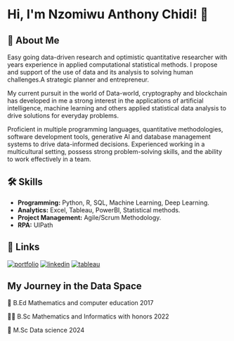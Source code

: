 
# Hi, I'm Nzomiwu Anthony Chidi! 👋


## 🚀 About Me
Easy going data-driven research and optimistic quantitative researcher with years experience in applied computational statistical methods. I propose and support of the use of data and its analysis to solving human challenges.A strategic planner and entrepreneur.

My current pursuit in the world of Data-world, cryptography and blockchain has developed in me a strong interest in the applications of artificial intelligence, machine learning and others applied statistical data analysis to drive solutions for everyday problems.

Proficient in multiple programming languages, quantitative methodologies, software development tools, generative AI and database management systems to drive data-informed decisions. Experienced working in a multicultural setting, possess strong problem-solving skills, and the ability to work effectively in a team. 


## 🛠 Skills
* **Programming:** Python, R, SQL, Machine Learning, Deep Learning.  
* **Analytics:** Excel, Tableau, PowerBI, Statistical methods.
* **Project Management:** Agile/Scrum Methodology.
* **RPA:** UIPath


## 🔗 Links
[![portfolio](https://img.shields.io/badge/my_portfolio-000?style=for-the-badge&logo=ko-fi&logoColor=white)](https://github.com/ChidiTonio)
[![linkedin](https://img.shields.io/badge/linkedin-0A66C2?style=for-the-badge&logo=linkedin&logoColor=white)](https://www.linkedin.com/in/anthony-nzomiwu/)
[![tableau](https://img.shields.io/badge/Tableau-E97627?style=for-the-badge&logo=Tableau&logoColor=white)](https://public.tableau.com/app/profile/anthony.chidi.nzomiwu/vizzes)

## My Journey in the Data Space
🤯 B.Ed Mathematics and computer education 2017

👨‍🎓 B.Sc Mathematics and Informatics with honors 2022

🧠 M.Sc Data science 2024


